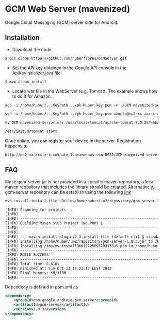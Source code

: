 GCM Web Server (mavenized) 
==========================

Google Cloud Messaging (GCM) server side for Android.


Installation
------------

- Download the code

```xml
$ git clone https://github.com/huberflores/GCMServer.git
````

- Set the API key obtained in the Google API console in the ApiKeyInitializer.java file

```xml
$ mvn clean install
````

- Locate war file in the WebServer (e.g. Tomcat). The example shows how to do it for Amazon.

```xml
scp -i /home/huber/...KeyPath.../pk-huber_key.pem -r ./GCM-mavenized-server.war ubuntu@ec2-xx-xxx-x-x.compute-1.amazonaws.com:/home/ubuntu/
````

```xml
ssh -i /home/huber/...KeyPath.../pk-huber_key.pem ubuntu@ec2-xx-xxx-x-x.compute-1.amazonaws.com
````

```xml
mv GCM-mavenized-server.war /usr/local/tomcat/apache-tomcat-7.0.35/webapps/
````

```xml
/etc/init.d/tomcat start
````

Once online, you can register your device in the server. Registration happens to

```xml
http://ec2-xx-xxx-x-x.compute-1.amazonaws.com:8080/GCM-mavenized-server
````

FAQ
----

Since gcm-server.jar is not provided in a specific maven repository, a local maven repository that includes the library should be created. Alternatively, gcm-server repository can be establish using the following [link](https://github.com/slorber/gcm-server-repository)

```xml
mvn install:install-file -Dfile=/home/huber/.m2/repository/gcm-server-1.0.3.jar -DgroupId=com.google.android.gcm.server -DartifactId=gcm-server -Dversion=1.0.3 -Dpackaging=jar
````
```xml
[INFO] Scanning for projects...
[INFO]                                                                         
[INFO] ------------------------------------------------------------------------
[INFO] Building Maven Stub Project (No POM) 1
[INFO] ------------------------------------------------------------------------
[INFO] 
[INFO] --- maven-install-plugin:2.3:install-file (default-cli) @ standalone-pom ---
[INFO] Installing /home/huber/.m2/repository/gcm-server-1.0.3.jar to /home/huber/.m2/repository/com/google/android/gcm/server/gcm-server/1.0.3/gcm-server-1.0.3.jar
[INFO] Installing /tmp/mvninstall3661972569570313695.pom to /home/huber/.m2/repository/com/google/android/gcm/server/gcm-server/1.0.3/gcm-server-1.0.3.pom
[INFO] ------------------------------------------------------------------------
[INFO] BUILD SUCCESS
[INFO] ------------------------------------------------------------------------
[INFO] Total time: 0.610s
[INFO] Finished at: Sun Oct 13 17:23:12 EEST 2013
[INFO] Final Memory: 6M/118M
[INFO] ------------------------------------------------------------------------
````

Dependecy is defined in pom.xml as
```xml
<dependency>
    <groupId>com.google.android.gcm.server</groupId>
    <artifactId>gcm-server</artifactId>
    <version>1.0.3</version>
</dependency>
````





